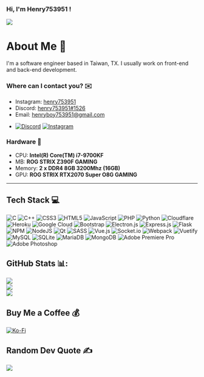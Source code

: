 [3]: https://www.instagram.com/henry753951/
[4]: https://discordapp.com/users/332108610811199489
[5]: mailto:henryboy753951@gmail.com

### Hi, I'm Henry753951 ! 
[![](https://visitcount.itsvg.in/api?id=henry753951&icon=1&color=9)](https://visitcount.itsvg.in)  
# About Me 🤘
I'm a software engineer based in Taiwan, TX. I usually work on front-end and back-end development.
<!-- 
### Current Project(s) 💻
+ **AAA** - [GitHub][1] | [Discord][1]
 -->
### Where can I contact you? ✉️
+ Instagram: [henry753951][3]
+ Discord: [henry753951#1526][4]
+ Email: [henryboy753951@gmail.com][5]

* [![Discord](https://img.shields.io/badge/Discord-%237289DA.svg?logo=discord&logoColor=white)](htttps://discord.gg/https://discordapp.com/users/332108610811199489) [![Instagram](https://img.shields.io/badge/Instagram-%23E4405F.svg?logo=Instagram&logoColor=white)](https://instagram.com/henry753951) 

### Hardware 🚀
* CPU: **Intel(R) Core(TM) i7-9700KF**
* MB: **ROG STRIX Z390F GAMING**
* Memory: **2 x DDR4 8GB 3200Mhz (16GB)**
* GPU: **ROG STRIX RTX2070 Super O8G GAMING**
---
## Tech Stack 💻
![C](https://img.shields.io/badge/c-%2300599C.svg?style=for-the-badge&logo=c&logoColor=white) ![C++](https://img.shields.io/badge/c++-%2300599C.svg?style=for-the-badge&logo=c%2B%2B&logoColor=white) ![CSS3](https://img.shields.io/badge/css3-%231572B6.svg?style=for-the-badge&logo=css3&logoColor=white) ![HTML5](https://img.shields.io/badge/html5-%23E34F26.svg?style=for-the-badge&logo=html5&logoColor=white) ![JavaScript](https://img.shields.io/badge/javascript-%23323330.svg?style=for-the-badge&logo=javascript&logoColor=%23F7DF1E) ![PHP](https://img.shields.io/badge/php-%23777BB4.svg?style=for-the-badge&logo=php&logoColor=white) ![Python](https://img.shields.io/badge/python-3670A0?style=for-the-badge&logo=python&logoColor=ffdd54) ![Cloudflare](https://img.shields.io/badge/Cloudflare-F38020?style=for-the-badge&logo=Cloudflare&logoColor=white) ![Heroku](https://img.shields.io/badge/heroku-%23430098.svg?style=for-the-badge&logo=heroku&logoColor=white) ![Google Cloud](https://img.shields.io/badge/Google%20Cloud-%234285F4.svg?style=for-the-badge&logo=google-cloud&logoColor=white) ![Bootstrap](https://img.shields.io/badge/bootstrap-%23563D7C.svg?style=for-the-badge&logo=bootstrap&logoColor=white) ![Electron.js](https://img.shields.io/badge/Electron-191970?style=for-the-badge&logo=Electron&logoColor=white) ![Express.js](https://img.shields.io/badge/express.js-%23404d59.svg?style=for-the-badge&logo=express&logoColor=%2361DAFB) ![Flask](https://img.shields.io/badge/flask-%23000.svg?style=for-the-badge&logo=flask&logoColor=white) ![NPM](https://img.shields.io/badge/NPM-%23000000.svg?style=for-the-badge&logo=npm&logoColor=white) ![NodeJS](https://img.shields.io/badge/node.js-6DA55F?style=for-the-badge&logo=node.js&logoColor=white) ![Qt](https://img.shields.io/badge/Qt-%23217346.svg?style=for-the-badge&logo=Qt&logoColor=white) ![SASS](https://img.shields.io/badge/SASS-hotpink.svg?style=for-the-badge&logo=SASS&logoColor=white) ![Vue.js](https://img.shields.io/badge/vuejs-%2335495e.svg?style=for-the-badge&logo=vuedotjs&logoColor=%234FC08D) ![Socket.io](https://img.shields.io/badge/Socket.io-black?style=for-the-badge&logo=socket.io&badgeColor=010101) ![Webpack](https://img.shields.io/badge/webpack-%238DD6F9.svg?style=for-the-badge&logo=webpack&logoColor=black) ![Vuetify](https://img.shields.io/badge/Vuetify-1867C0?style=for-the-badge&logo=vuetify&logoColor=AEDDFF) ![MySQL](https://img.shields.io/badge/mysql-%2300f.svg?style=for-the-badge&logo=mysql&logoColor=white) ![SQLite](https://img.shields.io/badge/sqlite-%2307405e.svg?style=for-the-badge&logo=sqlite&logoColor=white) ![MariaDB](https://img.shields.io/badge/MariaDB-003545?style=for-the-badge&logo=mariadb&logoColor=white) ![MongoDB](https://img.shields.io/badge/MongoDB-%234ea94b.svg?style=for-the-badge&logo=mongodb&logoColor=white) ![Adobe Premiere Pro](https://img.shields.io/badge/Adobe%20Premiere%20Pro-9999FF.svg?style=for-the-badge&logo=Adobe%20Premiere%20Pro&logoColor=white) ![Adobe Photoshop](https://img.shields.io/badge/adobephotoshop-%2331A8FF.svg?style=for-the-badge&logo=adobephotoshop&logoColor=white)
## GitHub Stats 📊:
![](https://github-readme-stats.vercel.app/api?username=henry753951&theme=vue&hide_border=false&include_all_commits=false&count_private=false)<br/>
![](https://github-readme-streak-stats.herokuapp.com/?user=henry753951&theme=vue&hide_border=false)<br/>
![](https://github-readme-stats.vercel.app/api/top-langs/?username=henry753951&theme=vue&hide_border=false&include_all_commits=false&count_private=false&layout=compact)

<!-- ## 🏆GitHub Trophies
![](https://github-profile-trophy.vercel.app/?username=henry753951&theme=gitdimmed&no-frame=true&no-bg=false&margin-w=4) -->

## Buy Me a Coffee 💰
[![Ko-Fi](https://cdn.ko-fi.com/cdn/kofi3.png?v=3)](https://ko-fi.com/henry753951) 

## Random Dev Quote ✍️
![](https://quotes-github-readme.vercel.app/api?type=horizontal&theme=radical)
  
  
